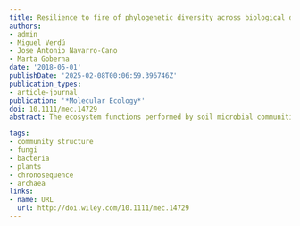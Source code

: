 ```yaml
---
title: Resilience to fire of phylogenetic diversity across biological domains
authors:
- admin
- Miguel Verdú
- Jose Antonio Navarro-Cano
- Marta Goberna
date: '2018-05-01'
publishDate: '2025-02-08T00:06:59.396746Z'
publication_types:
- article-journal
publication: '*Molecular Ecology*'
doi: 10.1111/mec.14729
abstract: The ecosystem functions performed by soil microbial communities can be indirectly altered by ecological disturbances that deeply modify abiotic factors. Fire, a widespread disturbance in nature, is well known to alter soil abiotic properties but we still ignore how these shifts are translated into changes in the structure of soil microbial communities and the ecosystem functions they deliver. The phylogenetic structure of soil bacterial communities has been shown to be a good predictor of ecosystem functioning, and therefore we used it as a measure linking the temporal variation of soil abiotic properties and ecosystem functions caused by an experimental fire in a Mediterranean shrubland. Fire immediately favoured a basal phylogenetic clade containing lineages that are able to thrive with high temperatures and to take advantage of the post-fire nutrient release. Later changes in the phylogenetic structure of the community were dominated by phyla from another basal clade that show competitive superiority coinciding with high levels of oxidizable carbon in soil. The phylogenetic structure of the bacterial community significantly explained not only microbial biomass, respiration and specific enzymatic activities related to C, N and P cycles but also the community-weighted mean number of 16S rRNA gene copies, an integrative proxy of several functions. While most of the ecosystem functions recovered one year after the fire, this was not the case of the structure of bacterial community, suggesting that functionally equivalent communities might be recovering the pre-disturbance levels of ecosystem performance.

tags:
- community structure
- fungi
- bacteria
- plants
- chronosequence
- archaea
links:
- name: URL
  url: http://doi.wiley.com/10.1111/mec.14729
---
```

